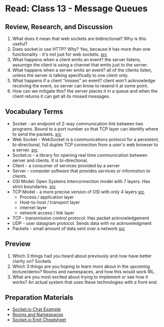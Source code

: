 # Read: Class 13 - Message Queues

## Review, Research, and Discussion

1. What does it mean that web sockets are bidirectional? Why is this useful?
2. Does socket.io use HTTP? Why? Yes, because it has more than one functionality - it's not just for web sockets. [src](https://stackoverflow.com/questions/37836130/socket-io-why-does-it-need-an-http-server)
3. What happens when a client emits an event? the server listens, assumign the client is using a channel that emits just to the server.
4. What happens when a server emits an event? all of the clients listen, unless the server is talking specifically to one client only.
5. What happens if a client “misses” an event? client won't acknowledge receiving the event, so server can know to resend it at some point.
6. How can we mitigate this? the server places it in a queue and when the client returns it can get all its missed messages.

## Vocabulary Terms

* Socket - an endpoint of 2-way communication link between two programs. Bound to a port number so that TCP layer can identify where to send the packets. [src](https://docs.oracle.com/javase/tutorial/networking/sockets/definition.html#:~:text=Definition%3A,address%20and%20a%20port%20number.)
* Web Socket - WebSocket is a communications protocol for a persistent, bi-directional, full duplex TCP connection from a user's web browser to a server. [src](https://whatis.techtarget.com/definition/WebSocket#:~:text=WebSocket%20is%20a%20communications%20protocol,web%20browser%20to%20a%20server.&text=The%20communication%20can%20be%20initiated,users%20to%20request%20new%20data.)
* Socket.io - a library for opening real time communication between server and clients. It is bi-directional.
* Client - a consumer of services provided by a server
* Server - computer software that provides services or informstion to clients.
* OSI Model: Open Systems Interconnection model with 7 layers.  Has strict boundaries. [src](https://www.geeksforgeeks.org/tcp-ip-model/)
* TCP Model - a more precise version of OSI with only 4 layers [src](https://www.geeksforgeeks.org/tcp-ip-model/)
  * Process / application layer
  * Host-to-host / transport layer
  * internet layer
  * network access / link layer
* TCP - transmission control protocol. Has packet acknowledgement
* UDP - user datagram protocol. Sends data with no acknowledgment
* Packets - small amount of data sent over a network [src](https://techterms.com/definition/packet#:~:text=A%20packet%20is%20a%20small,(or%20data)%20being%20transferred.)

## Preview

1. Which 3 things had you heard about previously and now have better clarity on?
Sockets
2. Which 3 things are you hoping to learn more about in the upcoming lecture/demo?
Rooms and namespaces, and how this would work IRL.
3. What are you most excited about trying to implement or see how it works?
An actual system that uses these technologies with a front end.

## Preparation Materials

* [Socket.io Chat Example](https://socket.io/get-started/chat/)
* [Rooms and Namespaces](https://socket.io/docs/v3/rooms/index.html)
* [Socket.io Emit Cheatsheet](https://socket.io/docs/v3/emit-cheatsheet/index.html)
